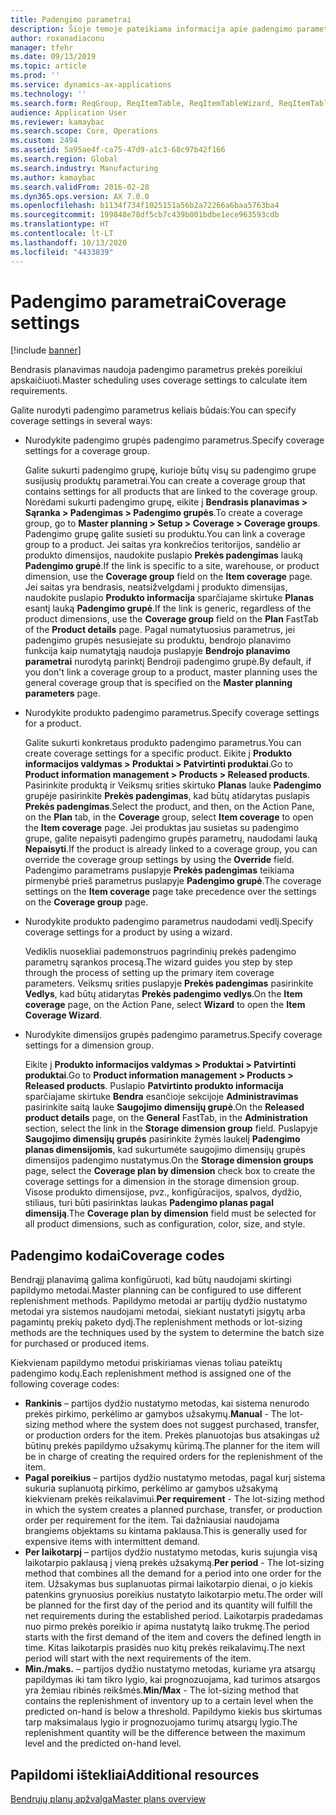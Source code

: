 ```yaml
---
title: Padengimo parametrai
description: Šioje temoje pateikiama informacija apie padengimo parametrus, kurie bendrojo planavimo metu naudojami prekių poreikiui skaičiuoti.
author: roxanadiaconu
manager: tfehr
ms.date: 09/13/2019
ms.topic: article
ms.prod: ''
ms.service: dynamics-ax-applications
ms.technology: ''
ms.search.form: ReqGroup, ReqItemTable, ReqItemTableWizard, ReqItemTableSetup
audience: Application User
ms.reviewer: kamaybac
ms.search.scope: Core, Operations
ms.custom: 2494
ms.assetid: 5a95ae4f-ca75-47d9-a1c3-68c97b42f166
ms.search.region: Global
ms.search.industry: Manufacturing
ms.author: kamaybac
ms.search.validFrom: 2016-02-28
ms.dyn365.ops.version: AX 7.0.0
ms.openlocfilehash: b1134f734f1025151a56b2a72266a6baa5763ba4
ms.sourcegitcommit: 199848e78df5cb7c439b001bdbe1ece963593cdb
ms.translationtype: HT
ms.contentlocale: lt-LT
ms.lasthandoff: 10/13/2020
ms.locfileid: "4433839"
---
```

# <a name="coverage-settings"></a><span data-ttu-id="1fc76-103">Padengimo parametrai</span><span class="sxs-lookup"><span data-stu-id="1fc76-103">Coverage settings</span></span>

[!include [banner](../includes/banner.md)]

<span data-ttu-id="1fc76-104">Bendrasis planavimas naudoja padengimo parametrus prekės poreikiui apskaičiuoti.</span><span class="sxs-lookup"><span data-stu-id="1fc76-104">Master scheduling uses coverage settings to calculate item requirements.</span></span>

<span data-ttu-id="1fc76-105">Galite nurodyti padengimo parametrus keliais būdais:</span><span class="sxs-lookup"><span data-stu-id="1fc76-105">You can specify coverage settings in several ways:</span></span>

- <span data-ttu-id="1fc76-106">Nurodykite padengimo grupės padengimo parametrus.</span><span class="sxs-lookup"><span data-stu-id="1fc76-106">Specify coverage settings for a coverage group.</span></span>

    <span data-ttu-id="1fc76-107">Galite sukurti padengimo grupę, kurioje būtų visų su padengimo grupe susijusių produktų parametrai.</span><span class="sxs-lookup"><span data-stu-id="1fc76-107">You can create a coverage group that contains settings for all products that are linked to the coverage group.</span></span> <span data-ttu-id="1fc76-108">Norėdami sukurti padengimo grupę, eikite į **Bendrasis planavimas &gt; Sąranka &gt; Padengimas &gt; Padengimo grupės**.</span><span class="sxs-lookup"><span data-stu-id="1fc76-108">To create a coverage group, go to **Master planning &gt; Setup &gt; Coverage &gt; Coverage groups**.</span></span> <span data-ttu-id="1fc76-109">Padengimo grupę galite susieti su produktu.</span><span class="sxs-lookup"><span data-stu-id="1fc76-109">You can link a coverage group to a product.</span></span> <span data-ttu-id="1fc76-110">Jei saitas yra konkrečios teritorijos, sandėlio ar produkto dimensijos, naudokite puslapio **Prekės padengimas** lauką **Padengimo grupė**.</span><span class="sxs-lookup"><span data-stu-id="1fc76-110">If the link is specific to a site, warehouse, or product dimension, use the **Coverage group** field on the **Item coverage** page.</span></span> <span data-ttu-id="1fc76-111">Jei saitas yra bendrasis, neatsižvelgdami į produkto dimensijas, naudokite puslapio **Produkto informacija** sparčiajame skirtuke **Planas** esantį lauką **Padengimo grupė**.</span><span class="sxs-lookup"><span data-stu-id="1fc76-111">If the link is generic, regardless of the product dimensions, use the **Coverage group** field on the **Plan** FastTab of the **Product details** page.</span></span> <span data-ttu-id="1fc76-112">Pagal numatytuosius parametrus, jei padengimo grupės nesusiejate su produktu, bendrojo planavimo funkcija kaip numatytąją naudoja puslapyje **Bendrojo planavimo parametrai** nurodytą parinktį Bendroji padengimo grupė.</span><span class="sxs-lookup"><span data-stu-id="1fc76-112">By default, if you don't link a coverage group to a product, master planning uses the general coverage group that is specified on the **Master planning parameters** page.</span></span>

- <span data-ttu-id="1fc76-113">Nurodykite produkto padengimo parametrus.</span><span class="sxs-lookup"><span data-stu-id="1fc76-113">Specify coverage settings for a product.</span></span>

    <span data-ttu-id="1fc76-114">Galite sukurti konkretaus produkto padengimo parametrus.</span><span class="sxs-lookup"><span data-stu-id="1fc76-114">You can create coverage settings for a specific product.</span></span> <span data-ttu-id="1fc76-115">Eikite į **Produkto informacijos valdymas &gt; Produktai &gt; Patvirtinti produktai**.</span><span class="sxs-lookup"><span data-stu-id="1fc76-115">Go to **Product information management &gt; Products &gt; Released products**.</span></span> <span data-ttu-id="1fc76-116">Pasirinkite produktą ir Veiksmų srities skirtuko **Planas** lauke **Padengimo** grupėje pasirinkite **Prekės padengimas**, kad būtų atidarytas puslapis **Prekės padengimas**.</span><span class="sxs-lookup"><span data-stu-id="1fc76-116">Select the product, and then, on the Action Pane, on the **Plan** tab, in the **Coverage** group, select **Item coverage** to open the **Item coverage** page.</span></span> <span data-ttu-id="1fc76-117">Jei produktas jau susietas su padengimo grupe, galite nepaisyti padengimo grupės parametrų, naudodami lauką **Nepaisyti**.</span><span class="sxs-lookup"><span data-stu-id="1fc76-117">If the product is already linked to a coverage group, you can override the coverage group settings by using the **Override** field.</span></span> <span data-ttu-id="1fc76-118">Padengimo parametrams puslapyje **Prekės padengimas** teikiama pirmenybė prieš parametrus puslapyje **Padengimo grupė**.</span><span class="sxs-lookup"><span data-stu-id="1fc76-118">The coverage settings on the **Item coverage** page take precedence over the settings on the **Coverage group** page.</span></span>

- <span data-ttu-id="1fc76-119">Nurodykite produkto padengimo parametrus naudodami vedlį.</span><span class="sxs-lookup"><span data-stu-id="1fc76-119">Specify coverage settings for a product by using a wizard.</span></span>

    <span data-ttu-id="1fc76-120">Vediklis nuosekliai pademonstruos pagrindinių prekės padengimo parametrų sąrankos procesą.</span><span class="sxs-lookup"><span data-stu-id="1fc76-120">The wizard guides you step by step through the process of setting up the primary item coverage parameters.</span></span> <span data-ttu-id="1fc76-121">Veiksmų srities puslapyje **Prekės padengimas** pasirinkite **Vedlys**, kad būtų atidarytas **Prekės padengimo vedlys**.</span><span class="sxs-lookup"><span data-stu-id="1fc76-121">On the **Item coverage** page, on the Action Pane, select **Wizard** to open the **Item Coverage Wizard**.</span></span>

- <span data-ttu-id="1fc76-122">Nurodykite dimensijos grupės padengimo parametrus.</span><span class="sxs-lookup"><span data-stu-id="1fc76-122">Specify coverage settings for a dimension group.</span></span>

    <span data-ttu-id="1fc76-123">Eikite į **Produkto informacijos valdymas &gt; Produktai &gt; Patvirtinti produktai**.</span><span class="sxs-lookup"><span data-stu-id="1fc76-123">Go to **Product information management &gt; Products &gt; Released products**.</span></span> <span data-ttu-id="1fc76-124">Puslapio **Patvirtinto produkto informacija** sparčiajame skirtuke **Bendra** esančioje sekcijoje **Administravimas** pasirinkite saitą lauke **Saugojimo dimensijų grupė**.</span><span class="sxs-lookup"><span data-stu-id="1fc76-124">On the **Released product details** page, on the **General** FastTab, in the **Administration** section, select the link in the **Storage dimension group** field.</span></span> <span data-ttu-id="1fc76-125">Puslapyje **Saugojimo dimensijų grupės** pasirinkite žymės laukelį **Padengimo planas dimensijomis**, kad sukurtumėte saugojimo dimensijų grupės dimensijos padengimo nustatymus.</span><span class="sxs-lookup"><span data-stu-id="1fc76-125">On the **Storage dimension groups** page, select the **Coverage plan by dimension** check box to create the coverage settings for a dimension in the storage dimension group.</span></span> <span data-ttu-id="1fc76-126">Visose produkto dimensijose, pvz., konfigūracijos, spalvos, dydžio, stiliaus, turi būti pasirinktas laukas **Padengimo planas pagal dimensiją**.</span><span class="sxs-lookup"><span data-stu-id="1fc76-126">The **Coverage plan by dimension** field must be selected for all product dimensions, such as configuration, color, size, and style.</span></span>


## <a name="coverage-codes"></a><span data-ttu-id="1fc76-127">Padengimo kodai</span><span class="sxs-lookup"><span data-stu-id="1fc76-127">Coverage codes</span></span>

<span data-ttu-id="1fc76-128">Bendrąjį planavimą galima konfigūruoti, kad būtų naudojami skirtingi papildymo metodai.</span><span class="sxs-lookup"><span data-stu-id="1fc76-128">Master planning can be configured to use different replenishment methods.</span></span> <span data-ttu-id="1fc76-129">Papildymo metodai ar partijų dydžio nustatymo metodai yra sistemos naudojami metodai, siekiant nustatyti įsigytų arba pagamintų prekių paketo dydį.</span><span class="sxs-lookup"><span data-stu-id="1fc76-129">The replenishment methods or lot-sizing methods are the techniques used by the system to determine the batch size for purchased or produced items.</span></span> 

<span data-ttu-id="1fc76-130">Kiekvienam papildymo metodui priskiriamas vienas toliau pateiktų padengimo kodų.</span><span class="sxs-lookup"><span data-stu-id="1fc76-130">Each replenishment method is assigned one of the following coverage codes:</span></span>

- <span data-ttu-id="1fc76-131">**Rankinis** – partijos dydžio nustatymo metodas, kai sistema nenurodo prekės pirkimo, perkėlimo ar gamybos užsakymų.</span><span class="sxs-lookup"><span data-stu-id="1fc76-131">**Manual** - The lot-sizing method where the system does not suggest purchased, transfer, or production orders for the item.</span></span> <span data-ttu-id="1fc76-132">Prekės planuotojas bus atsakingas už būtinų prekės papildymo užsakymų kūrimą.</span><span class="sxs-lookup"><span data-stu-id="1fc76-132">The planner for the item will be in charge of creating the required orders for the replenishment of the item.</span></span>
- <span data-ttu-id="1fc76-133">**Pagal poreikius** – partijos dydžio nustatymo metodas, pagal kurį sistema sukuria suplanuotą pirkimo, perkėlimo ar gamybos užsakymą kiekvienam prekės reikalavimui.</span><span class="sxs-lookup"><span data-stu-id="1fc76-133">**Per requirement** - The lot-sizing method in which the system creates a planned purchase, transfer, or production order per requirement for the item.</span></span> <span data-ttu-id="1fc76-134">Tai dažniausiai naudojama brangiems objektams su kintama paklausa.</span><span class="sxs-lookup"><span data-stu-id="1fc76-134">This is generally used for expensive items with intermittent demand.</span></span>  
- <span data-ttu-id="1fc76-135">**Per laikotarpį** – partijos dydžio nustatymo metodas, kuris sujungia visą laikotarpio paklausą į vieną prekės užsakymą.</span><span class="sxs-lookup"><span data-stu-id="1fc76-135">**Per period** - The lot-sizing method that combines all the demand for a period into one order for the item.</span></span> <span data-ttu-id="1fc76-136">Užsakymas bus suplanuotas pirmai laikotarpio dienai, o jo kiekis patenkins grynuosius poreikius nustatyto laikotarpio metu.</span><span class="sxs-lookup"><span data-stu-id="1fc76-136">The order will be planned for the first day of the period and its quantity will fulfill the net requirements during the established period.</span></span> <span data-ttu-id="1fc76-137">Laikotarpis pradedamas nuo pirmo prekės poreikio ir apima nustatytą laiko trukmę.</span><span class="sxs-lookup"><span data-stu-id="1fc76-137">The period starts with the first demand of the item and covers the defined length in time.</span></span> <span data-ttu-id="1fc76-138">Kitas laikotarpis prasidės nuo kitų prekės reikalavimų.</span><span class="sxs-lookup"><span data-stu-id="1fc76-138">The next period will start with the next requirements of the item.</span></span>
- <span data-ttu-id="1fc76-139">**Min./maks.** – partijos dydžio nustatymo metodas, kuriame yra atsargų papildymas iki tam tikro lygio, kai prognozuojama, kad turimos atsargos yra žemiau ribinės reikšmės.</span><span class="sxs-lookup"><span data-stu-id="1fc76-139">**Min/Max** - The lot-sizing method that contains the replenishment of inventory up to a certain level when the predicted on-hand is below a threshold.</span></span> <span data-ttu-id="1fc76-140">Papildymo kiekis bus skirtumas tarp maksimalaus lygio ir prognozuojamo turimų atsargų lygio.</span><span class="sxs-lookup"><span data-stu-id="1fc76-140">The replenishment quantity will be the difference between the maximum level and the predicted on-hand level.</span></span>


## <a name="additional-resources"></a><span data-ttu-id="1fc76-141">Papildomi ištekliai</span><span class="sxs-lookup"><span data-stu-id="1fc76-141">Additional resources</span></span>

[<span data-ttu-id="1fc76-142">Bendrųjų planų apžvalga</span><span class="sxs-lookup"><span data-stu-id="1fc76-142">Master plans overview</span></span>](master-plans.md)
